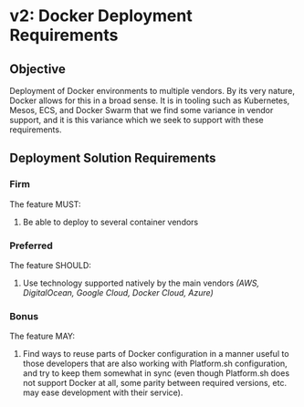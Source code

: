 # v2: Docker Deployment Requirements

## Objective

Deployment of Docker environments to multiple vendors. By its very nature,
Docker allows for this in a broad sense. It is in tooling such as Kubernetes,
Mesos, ECS, and Docker Swarm that we find some variance in vendor support, and
it is this variance which we seek to support with these requirements.

## Deployment Solution Requirements

### Firm
The feature MUST:
1. Be able to deploy to several container vendors

### Preferred
The feature SHOULD:
1. Use technology supported natively by the main vendors
  _(AWS, DigitalOcean, Google Cloud, Docker Cloud, Azure)_

### Bonus
The feature MAY:
1. Find ways to reuse parts of Docker configuration in a manner useful to those
  developers that are also working with Platform.sh configuration, and try to
  keep them somewhat in sync (even though Platform.sh does not support Docker at
  all, some parity between required versions, etc. may ease development with
  their service).
